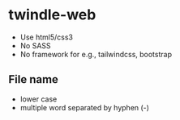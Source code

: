 # twindle-web
* Use html5/css3
* No SASS
* No framework for e.g., tailwindcss, bootstrap

## File name
* lower case
* multiple word separated by hyphen (-)
